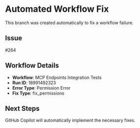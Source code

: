 # Automated Workflow Fix

This branch was created automatically to fix a workflow failure.

## Issue

#264

## Workflow Details

- **Workflow**: MCP Endpoints Integration Tests
- **Run ID**: 18991492323
- **Error Type**: Permission Error
- **Fix Type**: fix_permissions

## Next Steps

GitHub Copilot will automatically implement the necessary fixes.
